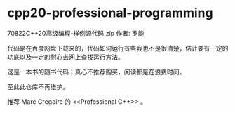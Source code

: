 # cpp20-professional-programming
70822C++20高级编程-样例源代码.zip 
作者: 罗能

代码是在百度网盘下载来的，代码如何运行有些我也不是很清楚，估计要有一定的功底以及一定的耐心去网上查找运行方法。

这是一本书的随书代码；真心不推荐购买，阅读都是在浪费时间。

至此此仓库不再维护。

推荐 Marc Gregoire 的 <<Professional C++>> 。

